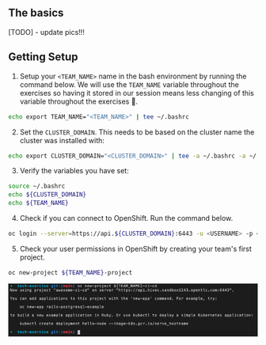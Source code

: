 ## The basics
[TODO] - update pics!!! 

## Getting Setup

1. Setup your `<TEAM_NAME>` name in the bash environment by running the command below. We will use the `TEAM_NAME` variable throughout the exercises so having it stored in our session means less changing of this variable throughout the exercises 💪.
```bash
echo export TEAM_NAME="<TEAM_NAME>" | tee ~/.bashrc 
```

2. Set the `CLUSTER_DOMAIN`. This needs to be based on the cluster name the cluster was installed with:
```bash
echo export CLUSTER_DOMAIN="<CLUSTER_DOMAIN>" | tee -a ~/.bashrc -a ~/.zshrc
```

3. Verify the variables you have set:
```bash
source ~/.bashrc
echo ${CLUSTER_DOMAIN}
echo ${TEAM_NAME}
```

4. Check if you can connect to OpenShift. Run the command below. 
```bash
oc login --server=https://api.${CLUSTER_DOMAIN}:6443 -u <USERNAME> -p <PASSWORD>
```

5. Check your user permissions in OpenShift by creating your team's first project. 
```bash
oc new-project ${TEAM_NAME}-project
```
![new-project](./images/new-project.png)